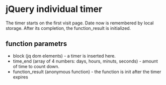# jQuery individual timer

The timer starts on the first visit page. Date now is remembered by local storage. After its completion, the function_result is initialized.

## function parametrs
- block (jq dom elements) - a timer is inserted here.
- time_end (array of 4 numbers: days, hours, minuts, seconds) - amount of time to count down.
- function_result (anonymous function) -  the function is init after the timer expires
